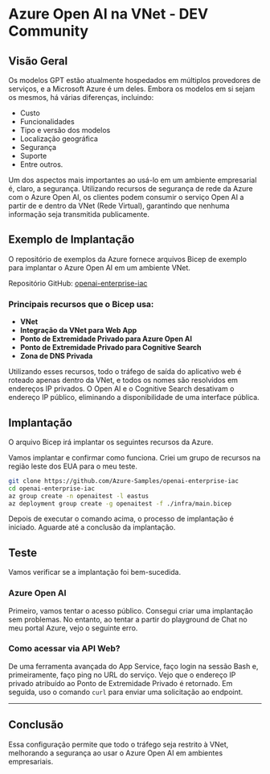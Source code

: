 # Azure Open AI na VNet - DEV Community

## Visão Geral

Os modelos GPT estão atualmente hospedados em múltiplos provedores de serviços, e a Microsoft Azure é um deles. 
Embora os modelos em si sejam os mesmos, há várias diferenças, incluindo:

- Custo
- Funcionalidades
- Tipo e versão dos modelos
- Localização geográfica
- Segurança
- Suporte
- Entre outros.

Um dos aspectos mais importantes ao usá-lo em um ambiente empresarial é, claro, a segurança. Utilizando recursos de 
segurança de rede da Azure com o Azure Open AI, os clientes podem consumir o serviço Open AI a partir de e dentro 
da VNet (Rede Virtual), garantindo que nenhuma informação seja transmitida publicamente.

## Exemplo de Implantação

O repositório de exemplos da Azure fornece arquivos Bicep de exemplo para implantar o Azure Open AI em um ambiente VNet.

Repositório GitHub: [openai-enterprise-iac](https://github.com/Azure-Samples/openai-enterprise-iac)

### Principais recursos que o Bicep usa:

- **VNet**
- **Integração da VNet para Web App**
- **Ponto de Extremidade Privado para Azure Open AI**
- **Ponto de Extremidade Privado para Cognitive Search**
- **Zona de DNS Privada**

Utilizando esses recursos, todo o tráfego de saída do aplicativo web é roteado apenas dentro da VNet, e todos os nomes 
são resolvidos em endereços IP privados. O Open AI e o Cognitive Search desativam o endereço IP público, eliminando a 
disponibilidade de uma interface pública.

## Implantação

O arquivo Bicep irá implantar os seguintes recursos da Azure.

Vamos implantar e confirmar como funciona. Criei um grupo de recursos na região leste dos EUA para o meu teste.

```bash
git clone https://github.com/Azure-Samples/openai-enterprise-iac
cd openai-enterprise-iac
az group create -n openaitest -l eastus
az deployment group create -g openaitest -f ./infra/main.bicep
```

Depois de executar o comando acima, o processo de implantação é iniciado. Aguarde até a conclusão da implantação.

## Teste

Vamos verificar se a implantação foi bem-sucedida.

### Azure Open AI

Primeiro, vamos tentar o acesso público. Consegui criar uma implantação sem problemas. No entanto, ao tentar a partir 
do playground de Chat no meu portal Azure, vejo o seguinte erro.

### Como acessar via API Web?

De uma ferramenta avançada do App Service, faço login na sessão Bash e, primeiramente, faço ping no URL do serviço. 
Vejo que o endereço IP privado atribuído ao Ponto de Extremidade Privado é retornado. Em seguida, uso o comando `curl` 
para enviar uma solicitação ao endpoint.

---

## Conclusão

Essa configuração permite que todo o tráfego seja restrito à VNet, melhorando a segurança ao usar o Azure Open AI em ambientes empresariais.